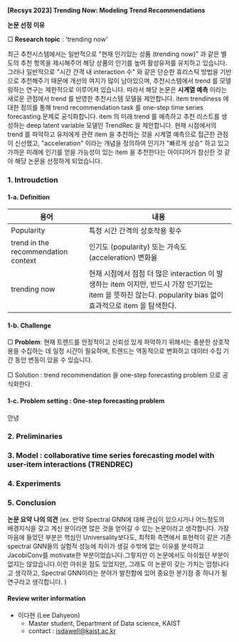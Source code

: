 **[Recsys 2023] Trending Now: Modeling Trend Recommendations**

**논문 선정 이유** 

▢  **Research topic** : 'trending now' 

최근 추천시스템에서는 일반적으로 "현재 인기있는 상품 (trending now)" 과 같은 별도의 추천 항목을 제시해주어 해당 상품의 인기를 높여 활성유저를 유치하고 있습니다. 그러나 일반적으로 "시간 간격 내 interaction 수" 와 같은 단순한 휴리스틱 방법을 기반으로 추천해주기 때문에 개선의 여지가 많이 남아있으며, 추천시스템에서 trend 를 모델링하는 연구는 제한적으로 이루어져 있습니다.  따라서 해당 논문은 **시계열 예측** 이라는 새로운 관점에서 trend 를 반영한 추천시스템 모델을 제안합니다. item trendiness 에 대한 정의를 통해 trend recommendation task 를 one-step time series forecasting 문제로 공식화합니다. item 의 미래 trend 를 예측하고 추천 리스트를 생성하는 deep latent variable 모델인 TrendRec 을 제안합니다.
현재 시점에서의 trend 를 파악하고 유저에게 관련 item 을 추천하는 것을 시계열 예측으로 접근한 관점이 신선했고, "acceleration" 이라는 개념을 정의하여 인기가 "빠르게 상승" 하고 있고 가까운 미래에 인기를 얻을 가능성이 있는 item 을 추천한다는 아이디어가 참신한 것 같아 해당 논문을 선정하게 되었습니다. 


### 1. Introudction 

#### 1-a. Definition 

|용어|내용| 
|------|---| 
|Popularity|특정 시간 간격의 상호작용 횟수| 
|trend in the recommendation context |인기도 (popularity) 또는 가속도 (acceleration) 변화율| 
|trending now|현재 시점에서 점점 더 많은 interaction 이 발생하는 item 이지만, 반드시 가장 인기있는 item 을 뜻하진 않는다. popularity bias 없이 효과적으로 item 을 탐색한다.| 

#### 1-b. Challenge 
 
▢  **Problem**: 현재 트렌드를 안정적이고 신뢰성 있게 파악하기 위해서는 충분한 상호작용을 수집하는 데 일정 시간이 필요하며, 트렌드는 역동적으로 변화하고 데이터 수집 기간 동안 변동이 있을 수 있습니다.

▢  Solution : trend recommendation 을 one-step forecasting problem 으로 공식화한다. 


#### 1-c. Problem setting : One-step forecasting problem 

안녕 

### 2. Preliminaries 


### 3. Model : collaborative time series forecasting model with user-item interactions (TRENDREC)


### 4. Experiments


### 5. Conclusion



**논문 요약** 
**나의 의견** (ex. 만약 Spectral GNN에 대해 관심이 있으시거나 어느정도의 배경지식을 갖고 계신 분이라면 많은 것을 얻어갈 수 있는 논문이라고 생각합니다. 가장 마음에 들었던 부분은 핵심인 Universality보다도, 최적화 측면에서 표현력이 같은 기존 spectral GNN들의 실험적 성능에 차이가 생길 수밖에 없는 이유를 분석하고 JacobiConv를 motivate한 부분이었습니다.그렇지만 이 논문에서도 아쉬웠던 부분이 없지는 않았습니다.이런 아쉬운 점도 있었지만, 그래도 이 논문이 갖는 가치는 엄청나다고 생각하고, Spectral GNN이라는 분야가 발전함에 있어 중요한 분기점 중 하나가 될 연구라고 생각합니다. )



#### Review writer information 
- 이다현 (Lee Dahyeon) 
  - Master student, Department of Data science, KAIST 
  - contact : isdawell@kaist.ac.kr 
